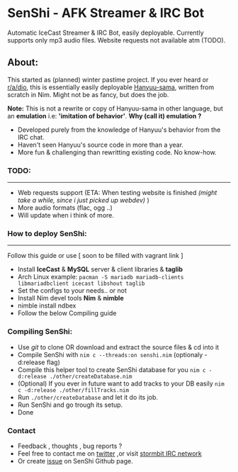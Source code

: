 # SenShi - AFK Streamer & IRC Bot
Automatic IceCast Streamer &amp; IRC Bot, easily deployable.
Currently supports only mp3 audio files. Website requests not available atm (TODO).

## About:
This started as (planned) winter pastime project.
If you ever heard or [r/a/dio](https://r-a-d.io/), this is essentially
 easily deployable [Hanyuu-sama](https://github.com/R-a-dio/Hanyuu-sama), written from scratch in Nim.
Might not be as fancy, but does the job.

**Note:** This is not a rewrite or copy of Hanyuu-sama in other language,
 but an **emulation** i.e: **'imitation of behavior'**.
**Why (call it) emulation ?**
* Developed purely from the knowledge of Hanyuu's behavior from the IRC chat.
* Haven't seen Hanyuu's source code in more than a year.
* More fun & challenging than rewritting existing code. No know-how.

### TODO:
------------------------
* Web requests support (ETA: When testing website is finished
 *(might take a while, since i just picked up webdev)* )
* More audio formats (flac, ogg ..)
* Will update when i think of more.

### How to deploy SenShi:
------------------------
Follow this guide or use [ soon to be filled with vagrant link ]
* Install **IceCast** & **MySQL** server & client libraries & **taglib**
* Arch Linux example:
`pacman -S mariadb mariadb-clients libmariadbclient icecast libshout taglib`
* Set the configs to your needs.. or not
* Install Nim devel tools **Nim** & **nimble**
* nimble install ndbex
* Follow the below Compiling guide

### Compiling SenShi:
* Use *git* to clone OR download and extract the source files & cd into it
* Compile SenShi with `nim c --threads:on senshi.nim` (optionaly -d:release flag)
* Compile this helper tool to create SenShi database for you `nim c -d:release ./other/createDatabase.nim`
* (Optional) If you ever in future want to add tracks to your DB easily `nim c -d:release ./other/fillTracks.nim`
* Run `./other/createDatabase` and let it do its job.
* Run SenShi and go trough its setup.
* Done

### Contact
* Feedback , thoughts , bug reports ?
* Feel free to contact me on [twitter](https://twitter.com/Senketsu_Dev) ,or visit [stormbit IRC network](https://kiwiirc.com/client/irc.stormbit.net/?nick=Guest|?#Senketsu)
* Or create [issue](https://github.com/Senketsu/SenShi/issues) on SenShi Github page.

